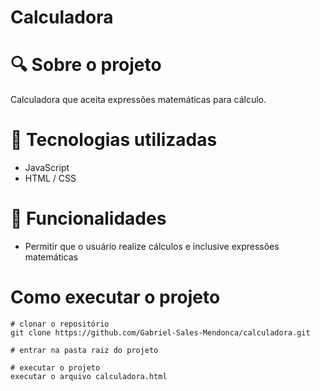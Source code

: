 # Calculadora

# 🔍 Sobre o projeto

Calculadora que aceita expressões matemáticas para cálculo.

# 🚀 Tecnologias utilizadas
- JavaScript
- HTML / CSS

# 🔧 Funcionalidades
- Permitir que o usuário realize cálculos e inclusive expressões matemáticas

# Como executar o projeto
```
# clonar o repositório
git clone https://github.com/Gabriel-Sales-Mendonca/calculadora.git

# entrar na pasta raiz do projeto

# executar o projeto
executar o arquivo calculadora.html
```
